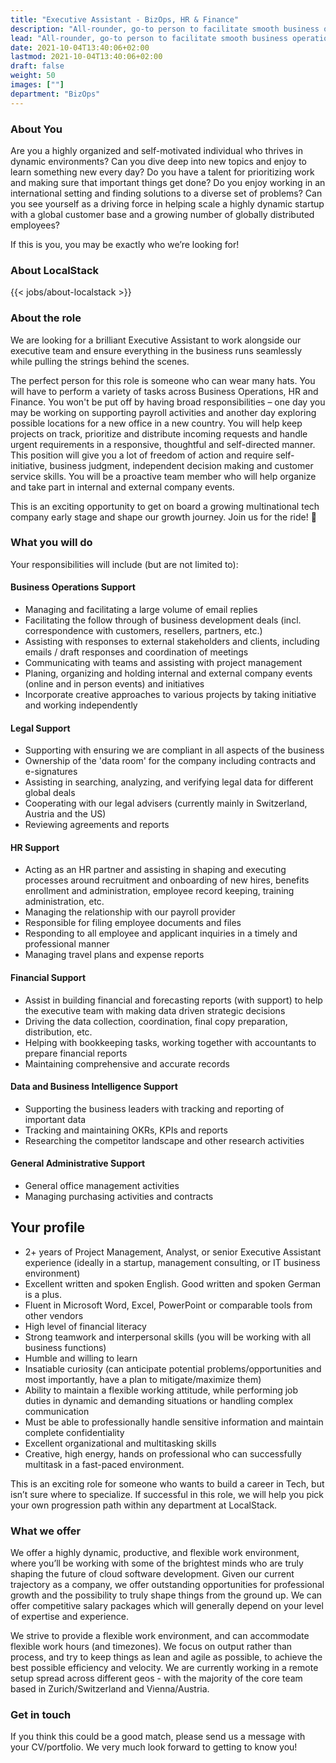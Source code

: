 ```yaml
---
title: "Executive Assistant - BizOps, HR & Finance"
description: "All-rounder, go-to person to facilitate smooth business operations"
lead: "All-rounder, go-to person to facilitate smooth business operations"
date: 2021-10-04T13:40:06+02:00
lastmod: 2021-10-04T13:40:06+02:00
draft: false
weight: 50
images: [""]
department: "BizOps"
---
```


### About You

Are you a highly organized and self-motivated individual who thrives in dynamic environments? Can you dive deep into new topics and enjoy to learn something new every day? Do you have a talent for prioritizing work and making sure that important things get done? Do you enjoy working in an international setting and finding solutions to a diverse set of problems? Can you see yourself as a driving force in helping scale a highly dynamic startup with a global customer base and a growing number of globally distributed employees?


If this is you, you may be exactly who we’re looking for!

### About LocalStack

{{< jobs/about-localstack >}}

### About the role

We are looking for a brilliant Executive Assistant to work alongside our executive team and ensure everything in the business runs seamlessly while pulling the strings behind the scenes.

The perfect person for this role is someone who can wear many hats. You will have to perform a variety of tasks across Business Operations, HR and Finance. You won't be put off by having broad responsibilities – one day you may be working on supporting payroll activities and another day exploring possible locations for a new office in a new country. You will help keep projects on track, prioritize and distribute incoming requests and handle urgent requirements in a responsive, thoughtful and self-directed manner. This position will give you a lot of freedom of action and require self-initiative, business judgment, independent decision making and customer service skills. You will be a proactive team member who will help organize and take part in internal and external company events.

This is an exciting opportunity to get on board a growing multinational tech company early stage and shape our growth journey. Join us for the ride! 🚀


### What you will do

Your responsibilities will include (but are not limited to):

#### Business Operations Support

* Managing and facilitating a large volume of email replies
* Facilitating the follow through of business development deals (incl. correspondence with customers, resellers, partners, etc.)
* Assisting with responses to external stakeholders and clients, including emails / draft responses and coordination of meetings
* Communicating with teams and assisting with project management
* Planing, organizing and holding internal and external company events (online and in person events) and initiatives
* Incorporate creative approaches to various projects by taking initiative and working independently

#### Legal Support

* Supporting with ensuring we are compliant in all aspects of the business
* Ownership of the 'data room' for the company including contracts and e-signatures
* Assisting in searching, analyzing, and verifying legal data for different global deals
* Cooperating with our legal advisers (currently mainly in Switzerland, Austria and the US)
* Reviewing agreements and reports

#### HR Support

* Acting as an HR partner and assisting in shaping and executing processes around recruitment and onboarding of new hires, benefits enrollment and administration, employee record keeping, training administration, etc.
* Managing the relationship with our payroll provider
* Responsible for filing employee documents and files
* Responding to all employee and applicant inquiries in a timely and professional manner
* Managing travel plans and expense reports

#### Financial Support

* Assist in building financial and forecasting reports (with support) to help the executive team with making data driven strategic decisions
* Driving the data collection, coordination, final copy preparation, distribution, etc.
* Helping with bookkeeping tasks, working together with accountants to prepare financial reports
* Maintaining comprehensive and accurate records

#### Data and Business Intelligence Support

* Supporting the business leaders with tracking and reporting of important data
* Tracking and maintaining OKRs, KPIs and reports
* Researching the competitor landscape and other research activities

#### General Administrative Support

* General office management activities
* Managing purchasing activities and contracts

## Your profile

* 2+ years of Project Management, Analyst, or senior Executive Assistant experience (ideally in a startup, management consulting, or IT business environment)
* Excellent written and spoken English. Good written and spoken German is a plus.
* Fluent in Microsoft Word, Excel, PowerPoint or comparable tools from other vendors
* High level of financial literacy
* Strong teamwork and interpersonal skills (you will be working with all business functions)
* Humble and willing to learn
* Insatiable curiosity (can anticipate potential problems/opportunities and most importantly, have a plan to mitigate/maximize them)
* Ability to maintain a flexible working attitude, while performing job duties in dynamic and demanding situations or handling complex communication
* Must be able to professionally handle sensitive information and maintain complete confidentiality
* Excellent organizational and multitasking skills
* Creative, high energy, hands on professional who can successfully multitask in a fast-paced environment.

This is an exciting role for someone who wants to build a career in Tech, but isn’t sure where to specialize. If successful in this role, we will help you pick your own progression path within any department at LocalStack.

### What we offer

We offer a highly dynamic, productive, and flexible work environment, where you’ll be working with some of the brightest minds who are truly shaping the future of cloud software development. Given our current trajectory as a company, we offer outstanding opportunities for professional growth and the possibility to truly shape things from the ground up. We can offer competitive salary packages which will generally depend on your level of expertise and experience.

We strive to provide a flexible work environment, and can accommodate flexible work hours (and timezones). We focus on output rather than process, and try to keep things as lean and agile as possible, to achieve the best possible efficiency and velocity. We are currently working in a remote setup spread across different geos - with the majority of the core team based in Zurich/Switzerland and Vienna/Austria.

### Get in touch

If you think this could be a good match, please send us a message with your CV/portfolio. We very much look forward to getting to know you!

